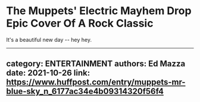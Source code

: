 # The Muppets' Electric Mayhem Drop Epic Cover Of A Rock Classic

It's a beautiful new day -- hey hey.

---
category: ENTERTAINMENT
authors: Ed Mazza
date: 2021-10-26
link: https://www.huffpost.com/entry/muppets-mr-blue-sky_n_6177ac34e4b09314320f56f4
---
